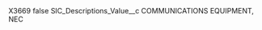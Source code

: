 <?xml version="1.0" encoding="UTF-8"?>
<CustomMetadata xmlns="http://soap.sforce.com/2006/04/metadata" xmlns:xsi="http://www.w3.org/2001/XMLSchema-instance" xmlns:xsd="http://www.w3.org/2001/XMLSchema">
    <label>X3669</label>
    <protected>false</protected>
    <values>
        <field>SIC_Descriptions_Value__c</field>
        <value xsi:type="xsd:string">COMMUNICATIONS EQUIPMENT, NEC</value>
    </values>
</CustomMetadata>
